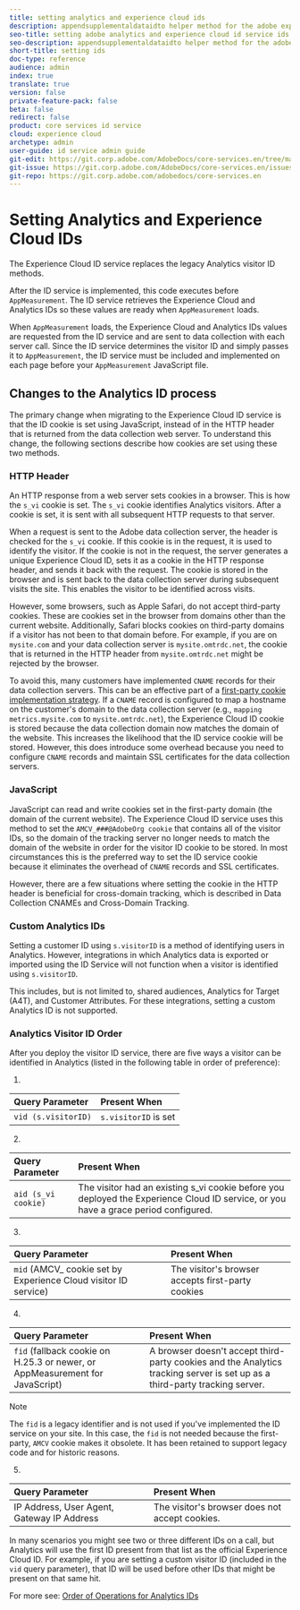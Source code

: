 ```yaml
---
title: setting analytics and experience cloud ids
description: appendsupplementaldataidto helper method for the adobe experience cloud id service api
seo-title: setting adobe analytics and experience cloud id service ids
seo-description: appendsupplementaldataidto helper method for the adobe experience cloud id service api
short-title: setting ids
doc-type: reference
audience: admin
index: true
translate: true
version: false
private-feature-pack: false
beta: false
redirect: false
product: core services id service
cloud: experience cloud
archetype: admin
user-guide: id service admin guide
git-edit: https://git.corp.adobe.com/AdobeDocs/core-services.en/tree/master/help/id-service/reference/reference-analytics/reference-analytics-ids.md
git-issue: https://git.corp.adobe.com/AdobeDocs/core-services.en/issues/new
git-repo: https://git.corp.adobe.com/adobedocs/core-services.en
---
```

<!--Meta Data Values

**Required Meta for search optimization and page data**

title: free text string

description: free text string

seo-title: free text string

seo-description: free text string

**Optional Meta for extended capabilities**

audience:
all (default), admin, developer, end-user
 
index: true (default), false
 
translate:
true (default), false
 
doc-type:
reference (default), tutorials

version:
false (default), Classic, Standard, 6.5, 6.4, 6.3, 6.2
 
private-feature-pack:
false (default), true
 
beta:
false (default), true
 
redirect:
false (default), pathname
-->

# Setting Analytics and Experience Cloud IDs

The Experience Cloud ID service replaces the legacy Analytics visitor ID methods.

After the ID service is implemented, this code executes before `AppMeasurement`. The ID service retrieves the Experience Cloud and Analytics IDs so these values are ready when `AppMeasurement` loads.

When `AppMeasurement` loads, the Experience Cloud and Analytics IDs values are requested from the ID service and are sent to data collection with each server call. Since the ID service determines the visitor ID and simply passes it to `AppMeasurement`, the ID service must be included and implemented on each page before your `AppMeasurement` JavaScript file.

## Changes to the Analytics ID process

The primary change when migrating to the Experience Cloud ID service is that the ID cookie is set using JavaScript, instead of in the HTTP header that is returned from the data collection web server. To understand this change, the following sections describe how cookies are set using these two methods.

### HTTP Header

An HTTP response from a web server sets cookies in a browser. This is how the `s_vi` cookie is set. The `s_vi` cookie identifies Analytics visitors. After a cookie is set, it is sent with all subsequent HTTP requests to that server.

When a request is sent to the Adobe data collection server, the header is checked for the `s_vi` cookie. If this cookie is in the request, it is used to identify the visitor. If the cookie is not in the request, the server generates a unique Experience Cloud ID, sets it as a cookie in the HTTP response header, and sends it back with the request. The cookie is stored in the browser and is sent back to the data collection server during subsequent visits the site. This enables the visitor to be identified across visits.

However, some browsers, such as Apple Safari, do not accept third-party cookies. These are cookies set in the browser from domains other than the current website. Additionally, Safari blocks cookies on third-party domains if a visitor has not been to that domain before. For example, if you are on `mysite.com` and your data collection server is `mysite.omtrdc.net`, the cookie that is returned in the HTTP header from `mysite.omtrdc.net` might be rejected by the browser.

To avoid this, many customers have implemented `CNAME` records for their data collection servers. This can be an effective part of a [first-party cookie implementation strategy](https://marketing.adobe.com/resources/help/en_US/whitepapers/first_party_cookies/). If a `CNAME` record is configured to map a hostname on the customer's domain to the data collection server \(e.g., `mapping metrics.mysite.com` to `mysite.omtrdc.net`\), the Experience Cloud ID cookie is stored because the data collection domain now matches the domain of the website. This increases the likelihood that the ID service cookie will be stored. However, this does introduce some overhead because you need to configure `CNAME` records and maintain SSL certificates for the data collection servers.

### JavaScript

JavaScript can read and write cookies set in the first-party domain (the domain of the current website). The Experience Cloud ID service uses this method to set the `AMCV_###@AdobeOrg cookie` that contains all of the visitor IDs, so the domain of the tracking server no longer needs to match the domain of the website in order for the visitor ID cookie to be stored. In most circumstances this is the preferred way to set the ID service cookie because it eliminates the overhead of `CNAME` records and SSL certificates.

However, there are a few situations where setting the cookie in the HTTP header is beneficial for cross-domain tracking, which is described in Data Collection CNAMEs and Cross-Domain Tracking.

### Custom Analytics IDs
Setting a customer ID using `s.visitorID` is a method of identifying users in Analytics. However, integrations in which Analytics data is exported or imported using the ID Service will not function when a visitor is identified using `s.visitorID`.

This includes, but is not limited to, shared audiences, Analytics for Target (A4T), and Customer Attributes. For these integrations, setting a custom Analytics ID is not supported.

### Analytics Visitor ID Order
After you deploy the visitor ID service, there are five ways a visitor can be identified in Analytics (listed in the following table in order of preference):

1.
| Query Parameter     | Present When         |
| :------------------ | :------------------- |
| `vid (s.visitorID)` | `s.visitorID` is set |
2.
| Query Parameter     | Present When                                                                                                                        |
| :------------------ | :---------------------------------------------------------------------------------------------------------------------------------- |
| `aid (s_vi cookie)` | The visitor had an existing s_vi cookie before you deployed the Experience Cloud ID service, or you have a grace period configured. |
3.
| Query Parameter                                                 | Present When                                      |
| :-------------------------------------------------------------- | :------------------------------------------------ |
| `mid` (AMCV_ cookie set by Experience Cloud visitor ID service) | The visitor's browser accepts first-party cookies |
4.
| Query Parameter                                                              | Present When                                                                                                               |
| :--------------------------------------------------------------------------- | :------------------------------------------------------------------------------------------------------------------------- |
| `fid` (fallback cookie on H.25.3 or newer, or AppMeasurement for JavaScript) | A browser doesn't accept third-party cookies and the Analytics tracking server is set up as a third-party tracking server. |
   >[!NOTE]
   >The `fid` is a legacy identifier and is not used if you've implemented the ID service on your site. In this case, the `fid` is not needed because the first-party, `AMCV` cookie makes it obsolete. It has been retained to support legacy code and for historic reasons.
5.
| Query Parameter                            | Present When                                   |
| :----------------------------------------- | :--------------------------------------------- |
| IP Address, User Agent, Gateway IP Address | The visitor's browser does not accept cookies. |
In many scenarios you might see two or three different IDs on a call, but Analytics will use the first ID present from that list as the official Experience Cloud ID. For example, if you are setting a custom visitor ID (included in the `vid` query parameter), that ID will be used before other IDs that might be present on that same hit.

For more see: [Order of Operations for Analytics IDs](reference-analytics-order-operations.md)
